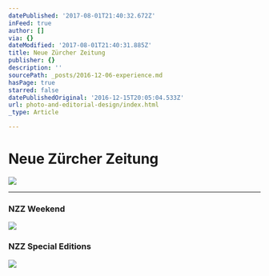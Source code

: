 ```yaml
---
datePublished: '2017-08-01T21:40:32.672Z'
inFeed: true
author: []
via: {}
dateModified: '2017-08-01T21:40:31.885Z'
title: Neue Zürcher Zeitung
publisher: {}
description: ''
sourcePath: _posts/2016-12-06-experience.md
hasPage: true
starred: false
datePublishedOriginal: '2016-12-15T20:05:04.533Z'
url: photo-and-editorial-design/index.html
_type: Article

---
```

# Neue Zürcher Zeitung
![](https://the-grid-user-content.s3-us-west-2.amazonaws.com/9300c4d0-6741-413b-b387-83a2324e9eeb.png)

---

### NZZ Weekend
![](https://imgflo.herokuapp.com/graph/2b2431f8e7ba7b0/d907957916b6cf2bffc2132a7e9ff341/croprotate.png?cropheight=4352&cropwidth=941&degrees=0&input=https%3A%2F%2Fthe-grid-user-content.s3-us-west-2.amazonaws.com%2F35c0e4a9-f469-4deb-891c-b34e27d9b3cd.png&x=103&y=121)

### NZZ Special Editions
![](https://the-grid-user-content.s3-us-west-2.amazonaws.com/7aa4f930-f75e-4e65-89c4-9bc03ed05919.png)
